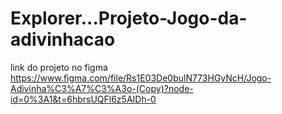 # Explorer...Projeto-Jogo-da-adivinhacao
link do projeto no figma https://www.figma.com/file/Rs1E03De0bulN773HGyNcH/Jogo-Adivinha%C3%A7%C3%A3o-(Copy)?node-id=0%3A1&t=6hbrsUQFl6z5AIDh-0
